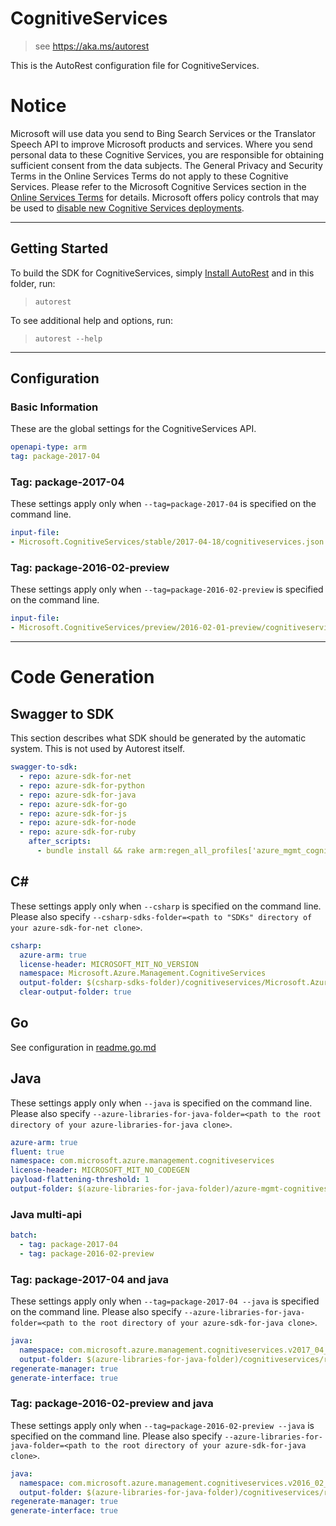 # CognitiveServices

> see https://aka.ms/autorest

This is the AutoRest configuration file for CognitiveServices.

# Notice
Microsoft will use data you send to Bing Search Services or the Translator Speech API to improve Microsoft products and services. Where you send personal data to these Cognitive Services, you are responsible for obtaining sufficient consent from the data subjects. The General Privacy and Security Terms in the Online Services Terms do not apply to these Cognitive Services. Please refer to the Microsoft Cognitive Services section in the [Online Services Terms](https://www.microsoft.com/en-us/Licensing/product-licensing/products.aspx) for details. Microsoft offers policy controls that may be used to [disable new Cognitive Services deployments](https://docs.microsoft.com/en-us/azure/cognitive-services/cognitive-services-apis-create-account).

---
## Getting Started
To build the SDK for CognitiveServices, simply [Install AutoRest](https://aka.ms/autorest/install) and in this folder, run:

> `autorest`

To see additional help and options, run:

> `autorest --help`
---

## Configuration



### Basic Information
These are the global settings for the CognitiveServices API.

``` yaml
openapi-type: arm
tag: package-2017-04
```


### Tag: package-2017-04

These settings apply only when `--tag=package-2017-04` is specified on the command line.

``` yaml $(tag) == 'package-2017-04'
input-file:
- Microsoft.CognitiveServices/stable/2017-04-18/cognitiveservices.json
```

### Tag: package-2016-02-preview

These settings apply only when `--tag=package-2016-02-preview` is specified on the command line.

``` yaml $(tag) == 'package-2016-02-preview'
input-file:
- Microsoft.CognitiveServices/preview/2016-02-01-preview/cognitiveservices.json
```


---
# Code Generation


## Swagger to SDK

This section describes what SDK should be generated by the automatic system.
This is not used by Autorest itself.

``` yaml $(swagger-to-sdk)
swagger-to-sdk:
  - repo: azure-sdk-for-net
  - repo: azure-sdk-for-python
  - repo: azure-sdk-for-java
  - repo: azure-sdk-for-go
  - repo: azure-sdk-for-js
  - repo: azure-sdk-for-node
  - repo: azure-sdk-for-ruby
    after_scripts:
      - bundle install && rake arm:regen_all_profiles['azure_mgmt_cognitive_services']
```


## C#

These settings apply only when `--csharp` is specified on the command line.
Please also specify `--csharp-sdks-folder=<path to "SDKs" directory of your azure-sdk-for-net clone>`.

``` yaml $(csharp)
csharp:
  azure-arm: true
  license-header: MICROSOFT_MIT_NO_VERSION
  namespace: Microsoft.Azure.Management.CognitiveServices
  output-folder: $(csharp-sdks-folder)/cognitiveservices/Microsoft.Azure.Management.CognitiveServices/src/Generated
  clear-output-folder: true
```

## Go

See configuration in [readme.go.md](./readme.go.md)

## Java

These settings apply only when `--java` is specified on the command line.
Please also specify `--azure-libraries-for-java-folder=<path to the root directory of your azure-libraries-for-java clone>`.

``` yaml $(java)
azure-arm: true
fluent: true
namespace: com.microsoft.azure.management.cognitiveservices
license-header: MICROSOFT_MIT_NO_CODEGEN
payload-flattening-threshold: 1
output-folder: $(azure-libraries-for-java-folder)/azure-mgmt-cognitiveservices
```

### Java multi-api

``` yaml $(java) && $(multiapi)
batch:
  - tag: package-2017-04
  - tag: package-2016-02-preview
```

### Tag: package-2017-04 and java

These settings apply only when `--tag=package-2017-04 --java` is specified on the command line.
Please also specify `--azure-libraries-for-java-folder=<path to the root directory of your azure-sdk-for-java clone>`.

``` yaml $(tag) == 'package-2017-04' && $(java) && $(multiapi)
java:
  namespace: com.microsoft.azure.management.cognitiveservices.v2017_04_18
  output-folder: $(azure-libraries-for-java-folder)/cognitiveservices/resource-manager/v2017_04_18
regenerate-manager: true
generate-interface: true
```

### Tag: package-2016-02-preview and java

These settings apply only when `--tag=package-2016-02-preview --java` is specified on the command line.
Please also specify `--azure-libraries-for-java-folder=<path to the root directory of your azure-sdk-for-java clone>`.

``` yaml $(tag) == 'package-2016-02-preview' && $(java) && $(multiapi)
java:
  namespace: com.microsoft.azure.management.cognitiveservices.v2016_02_01_preview
  output-folder: $(azure-libraries-for-java-folder)/cognitiveservices/resource-manager/v2016_02_01_preview
regenerate-manager: true
generate-interface: true
```


